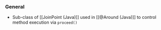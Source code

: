 ### General
- Sub-class of [[JoinPoint (Java)]] used in [[@Around (Java)]] to control method execution via `proceed()`